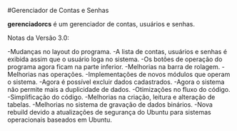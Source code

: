 #Gerenciador de Contas e Senhas

**gerenciadorcs** é um gerenciador de contas, usuários e senhas.

Notas da Versão 3.0:

-Mudanças no layout do programa.
-A lista de contas, usuários e senhas é exibida assim que o usuário loga no sistema.
-Os botões de operação do programa agora ficam na parte inferior.
-Melhorias na barra de rolagem.
-Melhorias nas operações.
-Implementações de novos módulos que operam o sistema.
-Agora é possível excluir dados cadastrados.
-Agora o sistema não permite mais a duplicidade de dados.
-Otimizações no fluxo do código.
-Simplificação do código.
-Melhorias na criação, leitura e alteração de tabelas.
-Melhorias no sistema de gravação de dados binários.
-Nova rebuild devido a atualizações de segurança do Ubuntu para sistemas operacionais baseados em Ubuntu.
